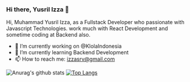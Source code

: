### Hi there, Yusril Izza 👋

Hi, Muhammad Yusril Izza, as a Fullstack Developer who passionate with Javascript Technologies. 
work much with React Development and sometime coding at Backend also.

- 🔭 I’m currently working on @KlolaIndonesia
- 🌱 I’m currently learning Backend Development
- 📫 How to reach me: izzasrv@gmail.com

![Anurag's github stats](https://github-readme-stats.vercel.app/api?username=zaulsr&show_icons=true&theme=dark)
[![Top Langs](https://github-readme-stats.vercel.app/api/top-langs/?username=zaulsr&theme=dark&layout=compact)](https://github.com/zaulsr)

